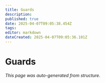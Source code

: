 ```yaml
---
title: Guards
description: 
published: true
date: 2025-04-07T09:05:38.454Z
tags: 
editor: markdown
dateCreated: 2025-04-07T09:05:36.101Z
---
```


# Guards

*This page was auto-generated from structure.*